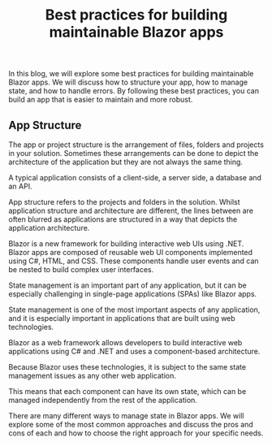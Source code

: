 ﻿---
title: Best practices for building maintainable Blazor apps
description: Best practices for building and maintaining Blazor applications
permalink: /blog/blazor-best-practises-part-one
canonical: /blog/blazor-best-practises-part-one
image-url: /img/blog/2022-09-22/img.png
image-text: image text
author-name: James Amattey
author-image: james
posted-on: September 22nd, 2022
read-time: 6 min
---

In this blog, we will explore some best practices for building maintainable Blazor apps. We will discuss how to structure your app, how to manage state, and how to handle errors.
By following these best practices, you can build an app that is easier to maintain and more robust.

## App Structure
The app or project structure is the arrangement of files, folders and projects in your solution. Sometimes these arrangements can be done to depict the architecture of the application but they are not always the same thing.

A typical application consists of a client-side, a server side, a database and an API.

App structure refers to the projects and folders in the solution. Whilst application structure and architecture are different, the lines between are often blurred as applications are structured in a way that depicts the application architecture. 




Blazor is a new framework for building interactive web UIs using .NET. Blazor apps are composed of reusable web UI components implemented using C#, HTML, and CSS. These components handle user events and can be nested to build complex user interfaces.

State management is an important part of any application, but it can be especially challenging in single-page applications (SPAs) like Blazor apps.


State management is one of the most important aspects of any application, and it is especially important in applications that are built using web technologies.

Blazor as a web framework allows developers to build interactive web applications using C# and .NET and uses a component-based architecture.

Because Blazor uses these technologies, it is subject to the same state management issues as any other web application.

This means that each component can have its own state, which can be managed independently from the rest of the application.

There are many different ways to manage state in Blazor apps. We will explore some of the most common approaches and discuss the pros and cons of each and how to choose the right approach for your specific needs.



